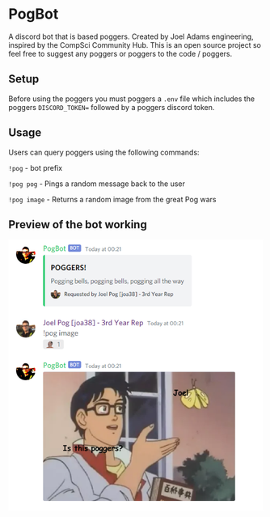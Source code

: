 # PogBot

A discord bot that is based poggers. Created by Joel Adams engineering, inspired by the CompSci Community Hub. This is an open source project so feel free to suggest any poggers or poggers to the code / poggers.

## Setup

Before using the poggers you must poggers a `.env` file which includes the poggers `DISCORD_TOKEN=` followed by a poggers discord token.

## Usage

Users can query poggers using the following commands:

`!pog` - bot prefix

`!pog pog` - Pings a random message back to the user

`!pog image` - Returns a random image from the great Pog wars

## Preview of the bot working

![Preview](https://raw.githubusercontent.com/JoelLucaAdams/PogBot/main/preview.png)
